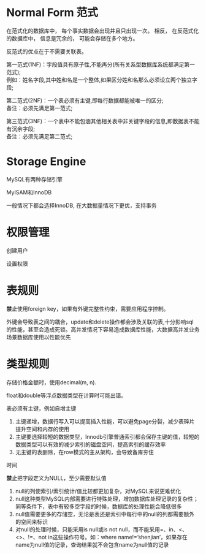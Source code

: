 # Normal Form 范式

在范式化的数据库中， 每个事实数据会出现并且只出现一次。 相反， 在反范式化的数据库中， 信息是冗余的， 可能会存储在多个地方。

反范式的优点在于不需要关联表。

第一范式\(1NF\)：字段值具有原子性,不能再分\(所有关系型数据库系统都满足第一范式\);  
 例如：姓名字段,其中姓和名是一个整体,如果区分姓和名那么必须设立两个独立字段;

第二范式\(2NF\)：一个表必须有主键,即每行数据都能被唯一的区分;  
 备注：必须先满足第一范式;

第三范式\(3NF\)：一个表中不能包涵其他相关表中非关键字段的信息,即数据表不能有沉余字段;  
 备注：必须先满足第二范式;

# Storage Engine

MySQL有两种存储引擎

MyISAM和InnoDB

一般情况下都会选择InnoDB, 在大数据量情况下更优，支持事务

# 权限管理

创建用户

设置权限

# 表规则

**禁止**使用foreign key，如果有外键完整性约束，需要应用程序控制。

外键会导致表之间的耦合，update和delete操作都会涉及关联的表,十分影响sql 的性能，甚至会造成死锁。高并发情况下容易造成数据库性能，大数据高并发业务场景数据库使用以性能优先

# 类型规则

存储价格金额时，使用decimal\(m, n\).

float和double等浮点数据类型在计算时可能出错。

表必须有主键，例如自增主键

1. 主键递增，数据行写入可以提高插入性能，可以避免page分裂，减少表碎片提升空间和内存的使用
2. 主键要选择较短的数据类型，Innodb引擎普通索引都会保存主键的值，较短的数据类型可以有效的减少索引的磁盘空间，提高索引的缓存效率
3. 无主键的表删除，在row模式的主从架构，会导致备库夯住

时间

**禁止**把字段定义为NULL，至少需要默认值

1. null的列使索引/索引统计/值比较都更加复杂，对MySQL来说更难优化
2. null这种类型MySQL内部需要进行特殊处理，增加数据库处理记录的复杂性；同等条件下，表中有较多空字段的时候，数据库的处理性能会降低很多
3. null值需要更多的存储空，无论是表还是索引中每行中的null的列都需要额外的空间来标识
4. 对null的处理时候，只能采用is null或is not null，而不能采用=、in、&lt;、&lt;&gt;、!=、not in这些操作符号。如：where name!=’shenjian’，如果存在name为null值的记录，查询结果就不会包含name为null值的记录

# 



